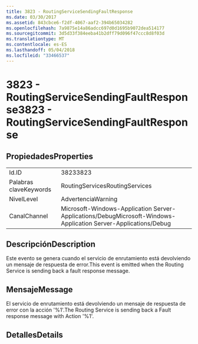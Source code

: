```yaml
---
title: 3823 - RoutingServiceSendingFaultResponse
ms.date: 03/30/2017
ms.assetid: 843cbce6-f2df-4067-aaf2-394b65034282
ms.openlocfilehash: 7a9875e14a86adcc697d0d1695b9072dea514177
ms.sourcegitcommit: 3d5d33f384eeba41b2dff79d096f47ccc8d8f03d
ms.translationtype: MT
ms.contentlocale: es-ES
ms.lasthandoff: 05/04/2018
ms.locfileid: "33466537"
---
```

# <a name="3823---routingservicesendingfaultresponse"></a><span data-ttu-id="88c0a-102">3823 - RoutingServiceSendingFaultResponse</span><span class="sxs-lookup"><span data-stu-id="88c0a-102">3823 - RoutingServiceSendingFaultResponse</span></span>
## <a name="properties"></a><span data-ttu-id="88c0a-103">Propiedades</span><span class="sxs-lookup"><span data-stu-id="88c0a-103">Properties</span></span>  
  
|||  
|-|-|  
|<span data-ttu-id="88c0a-104">Id.</span><span class="sxs-lookup"><span data-stu-id="88c0a-104">ID</span></span>|<span data-ttu-id="88c0a-105">3823</span><span class="sxs-lookup"><span data-stu-id="88c0a-105">3823</span></span>|  
|<span data-ttu-id="88c0a-106">Palabras clave</span><span class="sxs-lookup"><span data-stu-id="88c0a-106">Keywords</span></span>|<span data-ttu-id="88c0a-107">RoutingServices</span><span class="sxs-lookup"><span data-stu-id="88c0a-107">RoutingServices</span></span>|  
|<span data-ttu-id="88c0a-108">Nivel</span><span class="sxs-lookup"><span data-stu-id="88c0a-108">Level</span></span>|<span data-ttu-id="88c0a-109">Advertencia</span><span class="sxs-lookup"><span data-stu-id="88c0a-109">Warning</span></span>|  
|<span data-ttu-id="88c0a-110">Canal</span><span class="sxs-lookup"><span data-stu-id="88c0a-110">Channel</span></span>|<span data-ttu-id="88c0a-111">Microsoft-Windows-Application Server-Applications/Debug</span><span class="sxs-lookup"><span data-stu-id="88c0a-111">Microsoft-Windows-Application Server-Applications/Debug</span></span>|  
  
## <a name="description"></a><span data-ttu-id="88c0a-112">Descripción</span><span class="sxs-lookup"><span data-stu-id="88c0a-112">Description</span></span>  
 <span data-ttu-id="88c0a-113">Este evento se genera cuando el servicio de enrutamiento está devolviendo un mensaje de respuesta de error.</span><span class="sxs-lookup"><span data-stu-id="88c0a-113">This event is emitted when the Routing Service is sending back a fault response message.</span></span>  
  
## <a name="message"></a><span data-ttu-id="88c0a-114">Mensaje</span><span class="sxs-lookup"><span data-stu-id="88c0a-114">Message</span></span>  
 <span data-ttu-id="88c0a-115">El servicio de enrutamiento está devolviendo un mensaje de respuesta de error con la acción '%1'.</span><span class="sxs-lookup"><span data-stu-id="88c0a-115">The Routing Service is sending back a Fault response message with Action '%1'.</span></span>  
  
## <a name="details"></a><span data-ttu-id="88c0a-116">Detalles</span><span class="sxs-lookup"><span data-stu-id="88c0a-116">Details</span></span>
